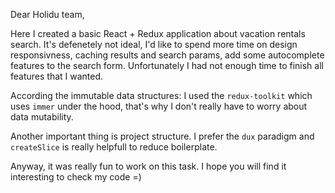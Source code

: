 Dear Holidu team,

Here I created a basic React + Redux application about vacation rentals search.
It's defenetely not ideal, I'd like to spend more time on design responsivness, caching results and search params, add some autocomplete features to the search form.
Unfortunately I had not enough time to finish all features that I wanted.

According the immutable data structures: I used the `redux-toolkit` which uses `immer` under the hood, that's why I don't really have to worry about data mutability.

Another important thing is project structure. I prefer the `dux` paradigm and
`createSlice` is really helpfull to reduce boilerplate.

Anyway, it was really fun to work on this task. I hope you will find it interesting to check my code =)
